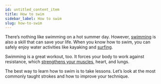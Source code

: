 ```yaml
---
id: untitled_content_item
title: How to swim
sidebar_label: How to swim
slug: how-to-swim
---
```

There’s nothing like swimming on a hot summer day. However, [swimming](https://www.healthline.com/health/benefits-of-swimming) is also a skill that can save your life. When you know how to swim, you can safely enjoy water activities like kayaking and [surfing](https://www.healthline.com/health/mental-health/surfing-anxiety#1).

Swimming is a great workout, too. It forces your body to work against resistance, which [strengthens your muscles](https://www.healthline.com/health/fitness-exercise/swim-workouts-target-your-belly), heart, and lungs.

The best way to learn how to swim is to take lessons. Let’s look at the most commonly taught strokes and how to improve your technique.
